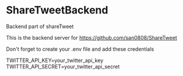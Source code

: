 # ShareTweetBackend
Backend part of shareTweet

This is the backend server for https://github.com/san0808/ShareTweet

Don't forget to create your .env file and add  these credentials 

TWITTER_API_KEY=your_twitter_api_key
TWITTER_API_SECRET=your_twitter_api_secret
